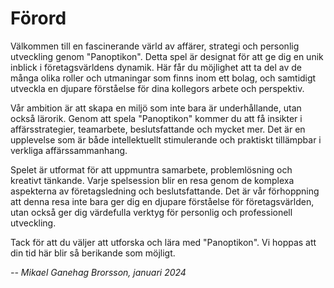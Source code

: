# Förord

Välkommen till en fascinerande värld av affärer, strategi och personlig utveckling genom "Panoptikon". Detta spel är designat för att ge dig en unik inblick i företagsvärldens dynamik. Här får du möjlighet att ta del av de många olika roller och utmaningar som finns inom ett bolag, och samtidigt utveckla en djupare förståelse för dina kollegors arbete och perspektiv.

Vår ambition är att skapa en miljö som inte bara är underhållande, utan också lärorik. Genom att spela "Panoptikon" kommer du att få insikter i affärsstrategier, teamarbete, beslutsfattande och mycket mer. Det är en upplevelse som är både intellektuellt stimulerande och praktiskt tillämpbar i verkliga affärssammanhang.

Spelet är utformat för att uppmuntra samarbete, problemlösning och kreativt tänkande. Varje spelsession blir en resa genom de komplexa aspekterna av företagsledning och beslutsfattande. Det är vår förhoppning att denna resa inte bara ger dig en djupare förståelse för företagsvärlden, utan också ger dig värdefulla verktyg för personlig och professionell utveckling.

Tack för att du väljer att utforska och lära med "Panoptikon". Vi hoppas att din tid här blir så berikande som möjligt.

*-- Mikael Ganehag Brorsson, januari 2024*

